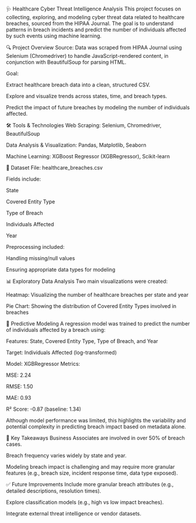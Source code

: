 🩺 Healthcare Cyber Threat Intelligence Analysis
This project focuses on collecting, exploring, and modeling cyber threat data related to healthcare breaches, sourced from the HIPAA Journal. The goal is to understand patterns in breach incidents and predict the number of individuals affected by such events using machine learning.

🔍 Project Overview
Source: Data was scraped from HIPAA Journal using Selenium (Chromedriver) to handle JavaScript-rendered content, in conjunction with BeautifulSoup for parsing HTML.

Goal:

Extract healthcare breach data into a clean, structured CSV.

Explore and visualize trends across states, time, and breach types.

Predict the impact of future breaches by modeling the number of individuals affected.

🛠️ Tools & Technologies
Web Scraping: Selenium, Chromedriver, BeautifulSoup

Data Analysis & Visualization: Pandas, Matplotlib, Seaborn

Machine Learning: XGBoost Regressor (XGBRegressor), Scikit-learn

📁 Dataset
File: healthcare_breaches.csv

Fields include:

State

Covered Entity Type

Type of Breach

Individuals Affected

Year

Preprocessing included:

Handling missing/null values

Ensuring appropriate data types for modeling

📊 Exploratory Data Analysis
Two main visualizations were created:

Heatmap:
Visualizing the number of healthcare breaches per state and year

Pie Chart:
Showing the distribution of Covered Entity Types involved in breaches

🤖 Predictive Modeling
A regression model was trained to predict the number of individuals affected by a breach using:

Features: State, Covered Entity Type, Type of Breach, and Year

Target: Individuals Affected (log-transformed)

Model: XGBRegressor
Metrics:

MSE: 2.24

RMSE: 1.50

MAE: 0.93

R² Score: -0.87 (baseline: 1.34)

Although model performance was limited, this highlights the variability and potential complexity in predicting breach impact based on metadata alone.

📌 Key Takeaways
Business Associates are involved in over 50% of breach cases.

Breach frequency varies widely by state and year.

Modeling breach impact is challenging and may require more granular features (e.g., breach size, incident response time, data type exposed).

✅ Future Improvements
Include more granular breach attributes (e.g., detailed descriptions, resolution times).

Explore classification models (e.g., high vs low impact breaches).

Integrate external threat intelligence or vendor datasets.

